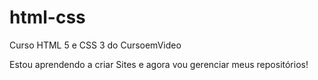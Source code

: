 # html-css
Curso HTML 5 e CSS 3 do CursoemVideo

Estou aprendendo a criar Sites e agora vou gerenciar meus repositórios!
